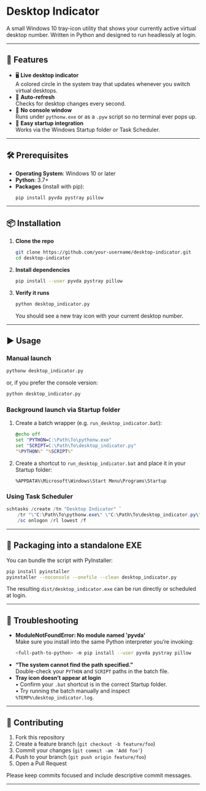 # Desktop Indicator

A small Windows 10 tray-icon utility that shows your currently active virtual desktop number. Written in Python and designed to run headlessly at login.

---

## 🚀 Features

- 🖥️ **Live desktop indicator**  
  A colored circle in the system tray that updates whenever you switch virtual desktops.  
- 🔄 **Auto-refresh**  
  Checks for desktop changes every second.  
- 🚫 **No console window**  
  Runs under `pythonw.exe` or as a `.pyw` script so no terminal ever pops up.  
- 🔧 **Easy startup integration**  
  Works via the Windows Startup folder or Task Scheduler.  

---

## 🛠️ Prerequisites

- **Operating System**: Windows 10 or later  
- **Python**: 3.7+  
- **Packages** (install with pip):  
  ```bash
  pip install pyvda pystray pillow
  ```

---

## 📦 Installation

1. **Clone the repo**  
   ```bash
   git clone https://github.com/your-username/desktop-indicator.git
   cd desktop-indicator
   ```

2. **Install dependencies**  
   ```bash
   pip install --user pyvda pystray pillow
   ```

3. **Verify it runs**  
   ```bash
   python desktop_indicator.py
   ```
   You should see a new tray icon with your current desktop number.

---

## ▶️ Usage

### Manual launch

```bash
pythonw desktop_indicator.py
```

or, if you prefer the console version:

```bash
python desktop_indicator.py
```

### Background launch via Startup folder

1. Create a batch wrapper (e.g. `run_desktop_indicator.bat`):

   ```bat
   @echo off
   set "PYTHON=C:\Path\To\pythonw.exe"
   set "SCRIPT=C:\Path\To\desktop_indicator.py"
   "%PYTHON%" "%SCRIPT%"
   ```

2. Create a shortcut to `run_desktop_indicator.bat` and place it in your Startup folder:

   ```
   %APPDATA%\Microsoft\Windows\Start Menu\Programs\Startup
   ```

### Using Task Scheduler

```powershell
schtasks /create /tn "Desktop Indicator" `
    /tr "\"C:\Path\To\pythonw.exe\" \"C:\Path\To\desktop_indicator.py\"" `
    /sc onlogon /rl lowest /f
```

---

## 🧰 Packaging into a standalone EXE

You can bundle the script with PyInstaller:

```bash
pip install pyinstaller
pyinstaller --noconsole --onefile --clean desktop_indicator.py
```

The resulting `dist/desktop_indicator.exe` can be run directly or scheduled at login.

---

## 🐛 Troubleshooting

- **ModuleNotFoundError: No module named 'pyvda'**  
  Make sure you install into the same Python interpreter you’re invoking:
  ```bash
  <full-path-to-python> -m pip install --user pyvda pystray pillow
  ```
- **“The system cannot find the path specified.”**  
  Double-check your `PYTHON` and `SCRIPT` paths in the batch file.
- **Tray icon doesn’t appear at login**  
  • Confirm your `.bat` shortcut is in the correct Startup folder.  
  • Try running the batch manually and inspect `%TEMP%\desktop_indicator.log`.

---

## 🤝 Contributing

1. Fork this repository  
2. Create a feature branch (`git checkout -b feature/foo`)  
3. Commit your changes (`git commit -am 'Add foo'`)  
4. Push to your branch (`git push origin feature/foo`)  
5. Open a Pull Request

Please keep commits focused and include descriptive commit messages.

---

